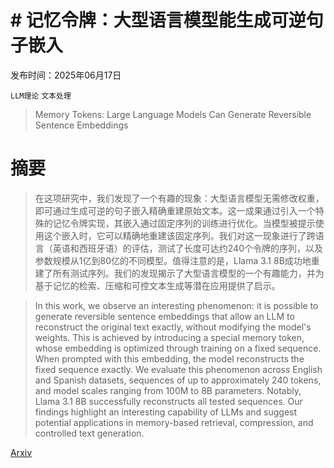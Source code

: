 # # 记忆令牌：大型语言模型能生成可逆句子嵌入

发布时间：2025年06月17日

`LLM理论` `文本处理`

> Memory Tokens: Large Language Models Can Generate Reversible Sentence Embeddings

# 摘要

> 在这项研究中，我们发现了一个有趣的现象：大型语言模型无需修改权重，即可通过生成可逆的句子嵌入精确重建原始文本。这一成果通过引入一个特殊的记忆令牌实现，其嵌入通过固定序列的训练进行优化。当模型被提示使用这个嵌入时，它可以精确地重建该固定序列。我们对这一现象进行了跨语言（英语和西班牙语）的评估，测试了长度可达约240个令牌的序列，以及参数规模从1亿到80亿的不同模型。值得注意的是，Llama 3.1 8B成功地重建了所有测试序列。我们的发现揭示了大型语言模型的一个有趣能力，并为基于记忆的检索、压缩和可控文本生成等潜在应用提供了启示。

> In this work, we observe an interesting phenomenon: it is possible to generate reversible sentence embeddings that allow an LLM to reconstruct the original text exactly, without modifying the model's weights. This is achieved by introducing a special memory token, whose embedding is optimized through training on a fixed sequence. When prompted with this embedding, the model reconstructs the fixed sequence exactly. We evaluate this phenomenon across English and Spanish datasets, sequences of up to approximately 240 tokens, and model scales ranging from 100M to 8B parameters. Notably, Llama 3.1 8B successfully reconstructs all tested sequences. Our findings highlight an interesting capability of LLMs and suggest potential applications in memory-based retrieval, compression, and controlled text generation.

[Arxiv](https://arxiv.org/abs/2506.15001)